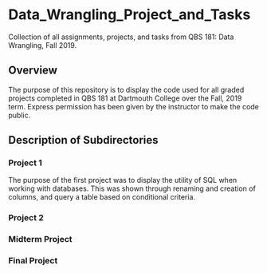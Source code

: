 # Data_Wrangling_Project_and_Tasks
Collection of all assignments, projects, and tasks from QBS 181: Data Wrangling, Fall 2019.
## Overview
The purpose of this repository is to display the code used for all graded projects completed in QBS 181 at Dartmouth College over the Fall, 2019 term. Express permission has been given by the instructor to make the code public. 
## Description of Subdirectories
### Project 1
The purpose of the first project was to display the utility of SQL when working with databases. This was shown through renaming and creation of columns, and query a table based on conditional criteria. 
### Project 2

### Midterm Project

### Final Project
